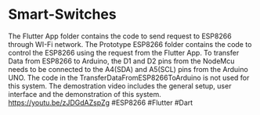 # Smart-Switches
The Flutter App folder contains the code to send request to ESP8266 through WI-Fi network. 
The Prototype ESP8266 folder contains the code to control the ESP8266 using the request from the Flutter App.
To transfer Data from ESP8266 to Arduino, the D1 and D2 pins from the NodeMcu needs to be connected to 
the A4(SDA) and A5(SCL) pins from the Arduino UNO. The code in the TransferDataFromESP8266ToArduino is not used for this system.
The demostration video includes the general setup, user interface and the demonstration of this system.
https://youtu.be/zJDGdAZspZg 
#ESP8266 #Flutter #Dart
